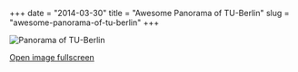 +++
date = "2014-03-30"
title = "Awesome Panorama of TU-Berlin"
slug = "awesome-panorama-of-tu-berlin"
+++

![Panorama of TU-Berlin](/post/31/tu-pano.jpg)

[Open image fullscreen](/post/31/tu-pano.jpg)
